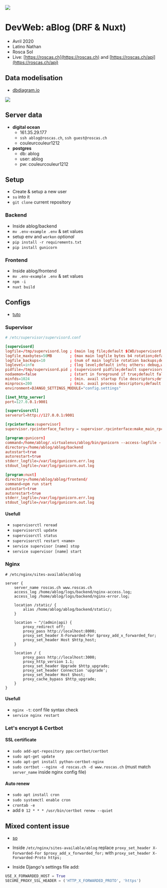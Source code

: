 ![](https://i.imgur.com/YKnw7pu.png)

# DevWeb: aBlog (DRF & Nuxt)

* Avril 2020
* Latino Nathan
* Rosca Sol
* Live: [https://roscas.ch](https://roscas.ch) and [https://roscas.ch/api](https://roscas.ch/api)

## Data modelisation

* [dbdiagram.io](https://dbdiagram.io/d/5ea861c039d18f5553fe5eb4)

![](https://i.imgur.com/464QPI8.png)


## Server data

* **digital ocean**
    * 161.35.29.177
    * `ssh ablog@roscas.ch`, `ssh guest@roscas.ch`
    * couleurcouleur1212
* **postgres**
    * db: ablog
    * user: ablog
    * pw: couleurcouleur1212

## Setup
* Create & setup a new user
* `su` into it
* `git clone` current repository

### Backend
* Inside ablog/backend
* `mv .env-example .env` & set values
* setup env and `workon` *optional*
* `pip install -r requirements.txt`
* `pip install gunicorn`

### Frontend
* Inside ablog/frontend
* `mv .env-example .env` & set values
* `npm -i`
* `nuxt build`


## Configs

* [tuto](https://www.codementor.io/@overiq/deploying-django-project-to-digitalocean-xt5s538tp)

### Supervisor

```conf
# /etc/supervisor/supervisord.conf

[supervisord]
logfile=/tmp/supervisord.log ; (main log file;default $CWD/supervisord.log)
logfile_maxbytes=50MB        ; (max main logfile bytes b4 rotation;default 50MB)
logfile_backups=10           ; (num of main logfile rotation backups;default 10)
loglevel=info                ; (log level;default info; others: debug,warn,trace)
pidfile=/tmp/supervisord.pid ; (supervisord pidfile;default supervisord.pid)
nodaemon=false               ; (start in foreground if true;default false)
minfds=1024                  ; (min. avail startup file descriptors;default 1024)
minprocs=200                 ; (min. avail process descriptors;default 200)
environment=DJANGO_SETTINGS_MODULE="config.settings"

[inet_http_server]
port=127.0.0.1:9001

[supervisorctl]
serverurl=http://127.0.0.1:9001

[rpcinterface:supervisor]
supervisor.rpcinterface_factory = supervisor.rpcinterface:make_main_rpcinterface

[program:gunicorn]
command=/home/ablog/.virtualenvs/ablog/bin/gunicorn --access-logfile - --workers 3 --bind 0.0.0.0:8000 config.wsgi:application
directory=/home/ablog/ablog/backend
autostart=true
autorestart=true
stderr_logfile=/var/log/gunicorn.err.log
stdout_logfile=/var/log/gunicorn.out.log

[program:nuxt]
directory=/home/ablog/ablog/frontend/
command=npm run start
autostart=true
autorestart=true
stderr_logfile=/var/log/gunicorn.err.log
stdout_logfile=/var/log/gunicorn.out.log
```

#### Usefull

* `supervisorctl reread `
* `supervisorctl update `
* `supervisorctl status `
* `supervisorctl restart <name> `
* `service supervisor [name] stop   `
* `service supervisor [name] start  `

### Nginx

```nginx
# /etc/nginx/sites-available/ablog

server {
    server_name roscas.ch www.roscas.ch
    access_log /home/ablog/logs/backend/nginx-access.log;
    access_log /home/ablog/logs/backend/nginx-error.log;

    location /static/ {
        alias /home/ablog/ablog/backend/static/;
    }

    location ~ ^/(admin|api) {
        proxy_redirect off;
        proxy_pass http://localhost:8000;
        proxy_set_header X-Forwarded-For $proxy_add_x_forwarded_for;
        proxy_set_header Host $http_host;
    }

    location / {
        proxy_pass http://localhost:3000;
        proxy_http_version 1.1;
        proxy_set_header Upgrade $http_upgrade;
        proxy_set_header Connection 'upgrade';
        proxy_set_header Host $host;
        proxy_cache_bypass $http_upgrade;
    }
}
```

#### Usefull

* `nginx -t`: conf file syntax check
* `service nginx restart`

### Let's encrypt & Certbot

#### SSL certificate

* `sudo add-apt-repository ppa:certbot/certbot`
* `sudo apt-get update`
* `sudo apt-get install python-certbot-nginx`
* `sudo certbot --nginx -d roscas.ch -d www.roscas.ch` (must match `server_name` inside nginx config file)

#### Auto renew

* `sudo apt install cron`
* `sudo systemctl enable cron`
* `crontab -e`
* add `0 12 * * * /usr/bin/certbot renew --quiet`

## Mixed content issue

* [so](https://stackoverflow.com/questions/59071562/django-media-url-return-https-instead-of-http)

* Inside `/etc/nginx/sites-available/ablog` replace `proxy_set_header X-Forwarded-For $proxy_add_x_forwarded_for;` with `proxy_set_header X-Forwarded-Proto https;`
* Inside Django's settings file add:
```py
USE_X_FORWARDED_HOST = True
SECURE_PROXY_SSL_HEADER = ('HTTP_X_FORWARDED_PROTO', 'https')
```
